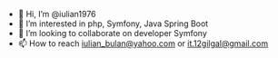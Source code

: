- 👋 Hi, I’m @iulian1976
- 👀 I’m interested in php, Symfony, Java Spring Boot
- 💞️ I’m looking to collaborate on developer Symfony
- 📫 How to reach iulian_bulan@yahoo.com or it.12gilgal@gmail.com

<!---
iulian1976/iulian1976 is a ✨ special ✨ repository because its `README.md` (this file) appears on your GitHub profile.
You can click the Preview link to take a look at your changes.
--->
